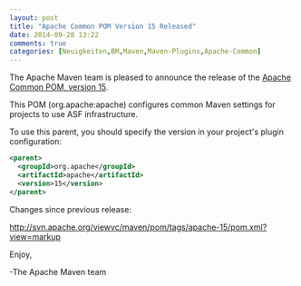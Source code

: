 ```yaml
---
layout: post
title: "Apache Common POM Version 15 Released"
date: 2014-09-28 13:22
comments: true
categories: [Neuigkeiten,BM,Maven,Maven-Plugins,Apache-Common]
---
```

The Apache Maven team is pleased to announce the release of the 
[Apache Common POM, version 15](http://maven.apache.org/pom/asf).

This POM (org.apache:apache) configures common Maven settings for
projects to use ASF infrastructure.

To use this parent, you should specify the version in your project's
plugin configuration:

``` xml
<parent>
  <groupId>org.apache</groupId>
  <artifactId>apache</artifactId>
  <version>15</version>
</parent>
```

Changes since previous release:

http://svn.apache.org/viewvc/maven/pom/tags/apache-15/pom.xml?view=markup

Enjoy,

-The Apache Maven team

